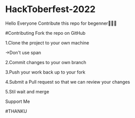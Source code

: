 # HackToberfest-2022
Hello Everyone Contribute this repo for begenner👋🎆🎁


#Contributing
Fork the repo on GitHub

1.Clone the project to your own machine

->Don't use span

2.Commit changes to your own branch

3.Push your work back up to your fork

4.Submit a Pull request so that we can review your changes

5.Stil wait and merge

Support Me

#THANKU 
